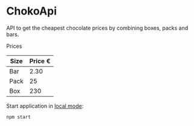 # ChokoApi

API to get the cheapest chocolate prices by combining boxes, packs and bars.

Prices

| Size | Price € |
|------|---------|
| Bar  | 2.30    |
| Pack | 25      |
| Box  | 230     |

Start application in [local mode](http://localhost:3003/):

```
npm start
```
